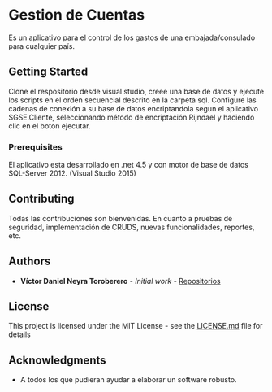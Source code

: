 # Gestion de Cuentas 

Es un aplicativo para el control de los gastos de una embajada/consulado para cualquier país. 

## Getting Started

 Clone el respositorio desde visual studio, creee una base de datos y ejecute los scripts en el orden secuencial descrito en la carpeta sql.
 Configure las cadenas de conexión a su base de datos encriptandola segun el aplicativo SGSE.Cliente, seleccionando método de encriptación Rijndael y haciendo clic en el boton ejecutar.

### Prerequisites

El aplicativo esta desarrollado en .net 4.5 y con motor de base de datos SQL-Server 2012.
(Visual Studio 2015)


## Contributing

Todas las contribuciones son bienvenidas. En cuanto a pruebas de seguridad, implementación de CRUDS, nuevas funcionalidades, reportes, etc.

## Authors

* **Víctor Daniel Neyra Toroberero** - *Initial work* - [Repositorios](https://github.com/Litosoft)

## License

This project is licensed under the MIT License - see the [LICENSE.md](LICENSE.md) file for details

## Acknowledgments

* A todos los que pudieran ayudar a elaborar un software robusto.
